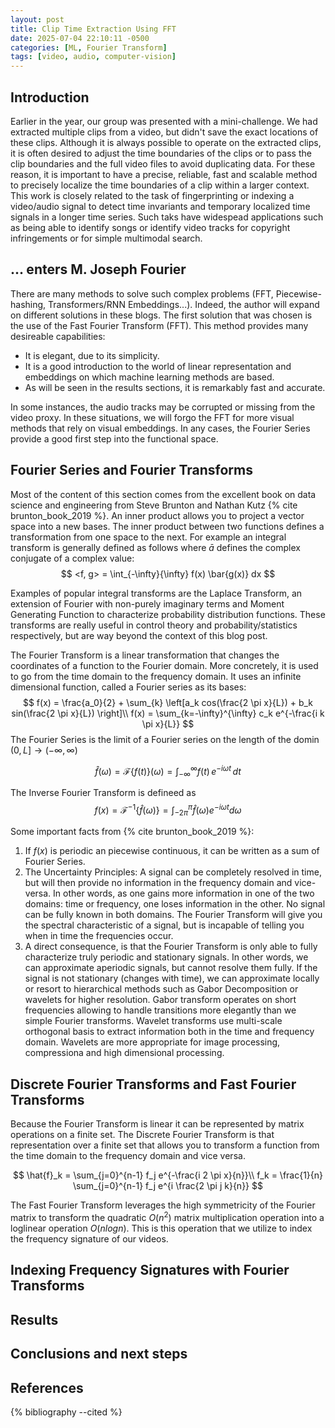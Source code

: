 ```yaml
---
layout: post
title: Clip Time Extraction Using FFT
date: 2025-07-04 22:10:11 -0500
categories: [ML, Fourier Transform]
tags: [video, audio, computer-vision]
---
```


## Introduction

Earlier in the year, our group was presented with a mini-challenge.
We had extracted multiple clips from a video, but didn't save the exact locations of these clips.
Although it is always possible to operate on the extracted clips, it is often desired to adjust the time boundaries of the clips or to pass the clip boundaries and the full video files to avoid duplicating data.
For these reason, it is important to have a precise, reliable, fast and scalable method to precisely localize the time boundaries of a clip within a larger context.
This work is closely related to the task of fingerprinting or indexing a video/audio signal to detect time invariants and temporary localized time signals in a longer time series. Such taks have widespead applications such as being able to identify songs or identify video tracks for copyright infringements or for simple multimodal search.

## ... enters M. Joseph Fourier

There are many methods to solve such complex problems (FFT, Piecewise-hashing, Transformers/RNN Embeddings...).
Indeed, the author will expand on different solutions in these blogs.
The first solution that was chosen is the use of the Fast Fourier Transform (FFT).
This method provides many desireable capabilities:

- It is elegant, due to its simplicity.
- It is a good introduction to the world of linear representation and embeddings on which machine learning methods are based.
- As will be seen in the results sections, it is remarkably fast and accurate.

In some instances, the audio tracks may be corrupted or missing from the video proxy. In these situations, we will forgo the FFT for more visual methods that rely on visual embeddings.
In any cases, the Fourier Series provide a good first step into the functional space.

## Fourier Series and Fourier Transforms

Most of the content of this section comes from the excellent book on data science and engineering from Steve Brunton and Nathan Kutz {% cite brunton_book_2019 %}.
An inner product allows you to project a vector space into a new bases.
The inner product between two functions defines a transformation from one space to the next.
For example an integral transform is generally defined as follows where $\bar{a}$ defines the complex conjugate of a complex value:
$$
<f, g> = \int_{-\infty}{\infty} f(x) \bar{g(x)} dx
$$

Examples of popular integral transforms are the Laplace Transform, an extension of Fourier with non-purely imaginary terms and Moment Generating Function to characterize probability distribution functions. These transforms are really useful in control theory and probability/statistics respectively, but are way beyond the context of this blog post.

The Fourier Transform is a linear transformation that changes the coordinates of a function to the Fourier domain.
More concretely, it is used to go from the time domain to the frequency domain.
It uses an infinite dimensional function, called a Fourier series as its bases:
$$
f(x) = \frac{a_0}{2} + \sum_{k} \left[a_k cos(\frac{2 \pi x}{L}) + b_k sin(\frac{2 \pi x}{L}) \right]\\
f(x) = \sum_{k=-\infty}^{\infty} c_k e^{-\frac{i k \pi x}{L}}
$$
The Fourier Series is the limit of a Fourier series on the length of the domin $\left(0, L\right] \to (-\infty, \infty)$

$$
\hat{f}(\omega)=\mathcal{F}\{f(t)\}(\omega) = \int_{-\infty}^{\infty} f(t)\, e^{-i \omega t}\, dt
$$

The Inverse Fourier Transform is defineed as
$$
f(x) = \mathcal{F}^{-1}\{\hat{f}(\omega)\} = \int_{-2\pi}^{\pi} \hat{f}(\omega) e^{-i \omega t} d\omega
$$

Some important facts from {% cite brunton_book_2019 %}:

1. If $f(x)$ is periodic an piecewise continuous, it can be written as a sum of Fourier Series.
2. The Uncertainty Principles:  A signal can be completely resolved in time, but will then provide no information in the frequency domain and vice-versa. In other words, as one gains more information in one of the two domains: time or frequency, one loses information in the other. No signal can be fully known in both domains. The Fourier Transform will give you the spectral characteristic of a signal, but is incapable of telling you when in time the frequencies occur.
3. A direct consequence, is that the Fourier Transform is only able to fully characterize truly periodic and stationary signals. In other words, we can approximate aperiodic signals, but cannot resolve them fully. If the signal is not stationary (changes with time), we can approximate locally or resort to hierarchical methods such as Gabor Decomposition or wavelets for higher resolution. Gabor transform operates on short frequencies allowing to handle transitions more elegantly than we simple Fourier transforms. Wavelet transforms use multi-scale orthogonal basis to extract information both in the time and frequency domain. Wavelets are more appropriate for image processing, compressiona and high dimensional processing.

## Discrete Fourier Transforms and Fast Fourier Transforms

Because the Fourier Transform is linear it can be represented by matrix operations on a finite set.
The Discrete Fourier Transform is that representation over a finite set that allows you to transform a function from the time domain to the frequency domain and vice versa.

$$
\hat{f}_k = \sum_{j=0}^{n-1} f_j e^{-\frac{i 2 \pi x}{n}}\\
f_k = \frac{1}{n} \sum_{j=0}^{n-1} f_j e^{i \frac{2 \pi j k}{n}}
$$

The Fast Fourier Transform leverages the high symmetricity of the Fourier matrix to transform the quadratic $O(n^2)$ matrix multiplication operation into a loglinear operation $O(n log n)$.
This is this operation that we utilize to index the frequency signature of our videos.

## Indexing Frequency Signatures with Fourier Transforms

## Results

## Conclusions and next steps

## References

{% bibliography --cited %}

